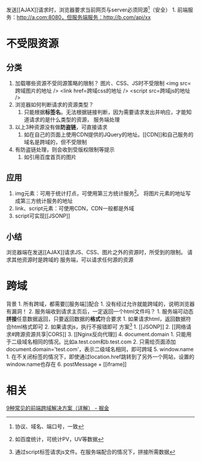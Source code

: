 发送[[AJAX]]请求时，浏览器要求当前网页与server必须同源[^1]（安全）
	1. 前端服务：http://a.com:8080，但服务端服务：http://b.com/api/xx
# 不受限资源
## 分类
1. 加载哪些资源不受同源策略的限制？
	图片、CSS、JS时不受限制
	\<img src=跨域图片的地址 />
	\<link href=跨域css的地址 />
	\<script src=跨域js的地址 />
2. 浏览器如何判断请求的资源类型？
	1. 只能根据**标签名**。无法根据链接判断，因为需要请求发出并响应，才能知道请求的是什么类型的资源，
服务端处理
1. 以上3种资源没有做**防盗链**，可直接请求
	1. 如在自己的页面上使用CDN提供的JQuery的地址。[[CDN]]和自己服务的域名是跨域的，但不受限制
2. 有防盗链处理，则会收到受版权限制等提示
	1. 如引用百度首页的图片
## 应用
1. img元素：可用于统计打点，可使用第三方统计服务[^2]。
	将图片元素的地址写成第三方统计服务的地址
2. link、script元素：可使用CDN，CDN一般都是外域
3. script可实现[[JSONP]] 
## 小结
浏览器端在发送[[AJAX]]请求JS、CSS、图片之外的资源时，所受到的限制。
	请求其他资源时是跨域的
服务端，可以请求任何源的资源
# 跨域
背景
	1. 所有跨域，都需要[[服务端]]配合
		1. 没有经过允许就能跨域的，说明浏览器有漏洞！
	2. 服务端收到请求主页后，一定返回一个html文件吗？
		1. 服务端可动态**拼接**任意数据返回，只要返回数据的**格式**符合要求
			1. 如果请求html，返回数据符合html格式即可
			2. 如果请求js，执行不报错即可
方案[^3] 
	1. [[JSONP]] 
	2. [[网络请求#跨源资源共享|CORS]] 
	3. [[Nginx反向代理]] 
	4. document.domain
		1. 只能用于二级域名相同的情况。比如a.test.com和b.test.com
		2. 只需给页面添加document.domain='test.com'，表示二级域名相同，即可跨域
	5. window.name
		1. 在不关闭标签的情况下，即使通过location.href跳转到了另外一个网站，设置的window.name也存在
	6. postMessage + [[iframe]] 
# 相关
[9种常见的前端跨域解决方案（详解） - 掘金](https://juejin.cn/post/6844903882083024910#heading-7) 

[^1]: 协议、域名、端口号，一致
[^2]: 如百度统计，可统计PV，UV等数据
[^3]: 通过script标签请求js文件。在服务端配合的情况下，拼接所需数据
